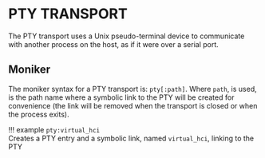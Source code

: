 PTY TRANSPORT
=============

The PTY transport uses a Unix pseudo-terminal device to communicate with another process on the host, as if it were over a serial port.

## Moniker
The moniker syntax for a PTY transport is: `pty[:path]`.
Where `path`, is used, is the path name where a symbolic link to the PTY will be created for convenience (the link will be removed when the transport is closed or when the process exits).

!!! example
    `pty:virtual_hci`  
    Creates a PTY entry and a symbolic link, named `virtual_hci`, linking to the PTY
